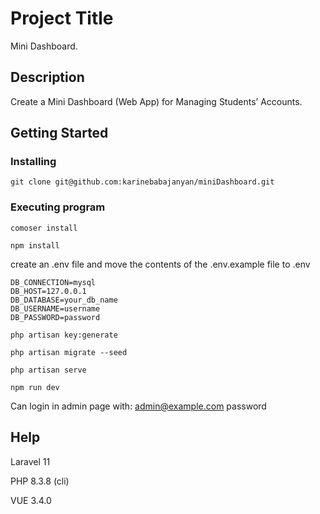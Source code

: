 # Project Title

Mini Dashboard.

## Description

Create a Mini Dashboard (Web App) for Managing Students’ Accounts.

## Getting Started

### Installing

```
git clone git@github.com:karinebabajanyan/miniDashboard.git
```

### Executing program

```
comoser install
```
```
npm install
```
create an .env file and move the contents of the .env.example file to .env
````
DB_CONNECTION=mysql
DB_HOST=127.0.0.1
DB_DATABASE=your_db_name
DB_USERNAME=username
DB_PASSWORD=password
````
````
php artisan key:generate
````
````
php artisan migrate --seed
````
````
php artisan serve
````
````
npm run dev
````

Can login in admin page with:
admin@example.com
password
## Help

Laravel 11

PHP 8.3.8 (cli)

VUE 3.4.0
